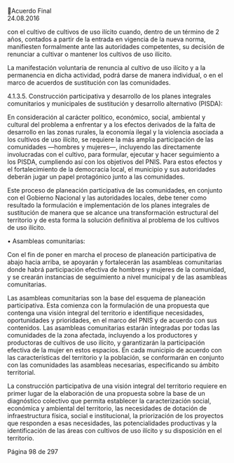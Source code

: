 Acuerdo Final  
24.08.2016  

con el cultivo de cultivos de uso ilícito cuando, dentro de un término de 2 años, contados a partir de la 
entrada en vigencia de la nueva norma, manifiesten formalmente ante las autoridades competentes, su 
decisión de renunciar a cultivar o mantener los cultivos de uso ilícito.  
 
La manifestación voluntaria de renuncia al cultivo de uso ilícito y a la permanencia en dicha actividad, 
podrá darse de manera individual, o en el marco de acuerdos de sustitución con las comunidades. 
 
4.1.3.5. Construcción participativa y desarrollo de los planes integrales comunitarios y municipales de 
sustitución y desarrollo alternativo (PISDA):  
 
En consideración al carácter político, económico, social, ambiental y cultural del problema a enfrentar y a 
los efectos derivados de la falta de desarrollo en las zonas rurales, la economía ilegal y la violencia asociada 
a  los  cultivos  de  uso  ilícito,  se  requiere  la  más  amplia  participación  de  las  comunidades  —hombres  y 
mujeres—,  incluyendo  las  directamente  involucradas  con  el  cultivo,  para  formular,  ejecutar  y  hacer 
seguimiento a los PISDA, cumpliendo así con los objetivos del PNIS.  Para estos efectos y el fortalecimiento 
de  la  democracia  local,  el  municipio  y  sus  autoridades  deberán  jugar  un  papel  protagónico  junto  a  las 
comunidades. 
 
Este proceso de planeación participativa de las comunidades, en conjunto con el Gobierno Nacional y las 
autoridades locales, debe tener como resultado la formulación e implementación de los planes integrales 
de sustitución de manera que se alcance una transformación estructural del territorio y de esta forma la 
solución definitiva al problema de los cultivos de uso ilícito.  
 
• Asambleas comunitarias: 
 
Con  el  fin  de  poner  en  marcha  el  proceso  de  planeación  participativa  de  abajo  hacia  arriba,  se 
apoyarán y fortalecerán las asambleas comunitarias donde habrá participación efectiva de hombres 
y  mujeres  de  la  comunidad,  y  se  crearán  instancias  de  seguimiento  a  nivel  municipal  y  de  las 
asambleas comunitarias. 
 
Las asambleas comunitarias son la base del esquema de planeación participativa. Esta comienza con 
la  formulación  de  una  propuesta  que  contenga  una  visión  integral  del  territorio  e  identifique 
necesidades, oportunidades y prioridades, en el marco del PNIS y de acuerdo con sus contenidos. Las 
asambleas  comunitarias  estarán  integradas  por  todas  las  comunidades  de  la  zona  afectada, 
incluyendo a los productores y productoras de cultivos de uso ilícito, y garantizarán la participación 
efectiva  de  la  mujer  en  estos  espacios.  En  cada  municipio  de  acuerdo  con  las  características  del 
territorio y la población, se conformarán en conjunto con las comunidades las asambleas necesarias, 
especificando su ámbito territorial.  
 
La  construcción  participativa  de  una  visión  integral  del  territorio  requiere  en  primer  lugar  de  la 
elaboración de una propuesta sobre la base de un diagnóstico colectivo que permita establecer la 
caracterización  social,  económica  y  ambiental  del  territorio,  las  necesidades  de  dotación  de 
infraestructura  física,  social  e  institucional,  la  priorización  de  los  proyectos  que  responden  a  esas 
necesidades, las potencialidades productivas y la identificación de las áreas con  cultivos de uso ilícito 
y su disposición en el territorio. 
 
Página 98 de 297 
 

